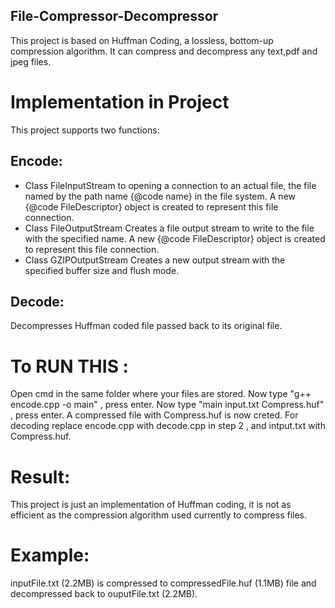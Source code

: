 ## File-Compressor-Decompressor
This project is based on Huffman Coding, a lossless, bottom-up compression algorithm. It can compress and decompress any text,pdf and jpeg files.


# Implementation in Project
This project supports two functions:

## Encode: 
* Class FileInputStream to opening a connection to an actual file, the file named by the path name {@code name} in the file system.  A new {@code FileDescriptor} object is created to represent this file connection.
* Class FileOutputStream Creates a file output stream to write to the file with the specified name. A new {@code FileDescriptor} object is created to represent this file connection.
* Class GZIPOutputStream Creates a new output stream with the specified buffer size and flush mode.

## Decode: 
Decompresses Huffman coded file passed back to its original file.

# To RUN THIS :
Open cmd in the same folder where your files are stored.
Now type "g++ encode.cpp -o main" , press enter.
Now type "main input.txt Compress.huf" , press enter.
A compressed file with Compress.huf is now creted.
For decoding replace encode.cpp with decode.cpp in step 2 , and intput.txt with Compress.huf.


# Result:
This project is just an implementation of Huffman coding, it is not as efficient as the compression algorithm used currently to compress files.

# Example:
inputFile.txt (2.2MB) is compressed to compressedFile.huf (1.1MB) file and decompressed back to ouputFile.txt (2.2MB).
